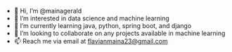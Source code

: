 - 👋 Hi, I’m @mainagerald
- 👀 I’m interested in data science and machine learning
- 🌱 I’m currently learning java, python, spring boot, and django
- 💞️ I’m looking to collaborate on any projects available in machine learning
- 📫 Reach me via email at flavianmaina23@gmail.com

<!---
mainagerald/mainagerald is a ✨ special ✨ repository because its `README.md` (this file) appears on your GitHub profile.
You can click the Preview link to take a look at your changes.
--->
